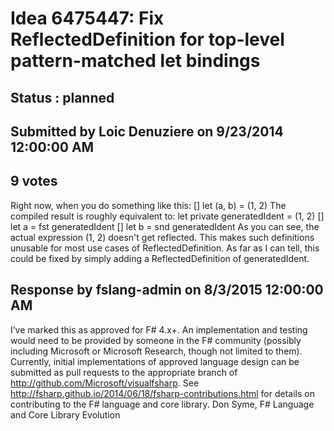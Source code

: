 # Idea 6475447: Fix ReflectedDefinition for top-level pattern-matched let bindings #

## Status : planned

## Submitted by Loic Denuziere on 9/23/2014 12:00:00 AM

## 9 votes

Right now, when you do something like this:
[<ReflectedDefinition>]
let (a, b) = (1, 2)
The compiled result is roughly equivalent to:
let private generatedIdent = (1, 2)
[<ReflectedDefinition>] let a = fst generatedIdent
[<ReflectedDefinition>] let b = snd generatedIdent
As you can see, the actual expression (1, 2) doesn't get reflected. This makes such definitions unusable for most use cases of ReflectedDefinition. As far as I can tell, this could be fixed by simply adding a ReflectedDefinition of generatedIdent.


## Response by fslang-admin on 8/3/2015 12:00:00 AM

I’ve marked this as approved for F# 4.x+.
An implementation and testing would need to be provided by someone in the F# community (possibly including Microsoft or Microsoft Research, though not limited to them). Currently, initial implementations of approved language design can be submitted as pull requests to the appropriate branch of http://github.com/Microsoft/visualfsharp. See http://fsharp.github.io/2014/06/18/fsharp-contributions.html for details on contributing to the F# language and core library.
Don Syme, F# Language and Core Library Evolution



